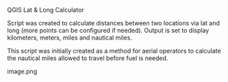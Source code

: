 QGIS Lat & Long Calculator

Script was created to calculate distances between two locations via lat and long (more points can be configured if needed). Output is set to display kilometers, meters, miles and nautical miles. 

This script was initially created as a method for aerial operators to calculate the nautical miles allowed to travel before fuel is needed. 

image.png
